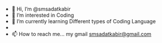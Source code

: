 - 👋 Hi, I’m @smsadatkabir
- 👀 I’m interested in Coding
- 🌱 I’m currently learning Different types of Coding Language
-
- 📫 How to reach me... my gmail smsadatkabir@gmail.com

<!---
smsadatkabir/smsadatkabir is a ✨ special ✨ repository because its `README.md` (this file) appears on your GitHub profile.
You can click the Preview link to take a look at your changes.
--->
